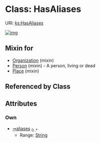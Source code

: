 
# Class: HasAliases




URI: [ks:HasAliases](https://w3id.org/linkml/tests/kitchen_sink/HasAliases)


[![img](https://yuml.me/diagram/nofunky;dir:TB/class/[Place]uses%20-.->[HasAliases&#124;aliases:string%20*],[Person]uses%20-.->[HasAliases],[Organization]uses%20-.->[HasAliases],[Place],[Person],[Organization])](https://yuml.me/diagram/nofunky;dir:TB/class/[Place]uses%20-.->[HasAliases&#124;aliases:string%20*],[Person]uses%20-.->[HasAliases],[Organization]uses%20-.->[HasAliases],[Place],[Person],[Organization])

## Mixin for

 * [Organization](Organization.md) (mixin) 
 * [Person](Person.md) (mixin)  - A person, living or dead
 * [Place](Place.md) (mixin) 

## Referenced by Class


## Attributes


### Own

 * [➞aliases](hasAliases__aliases.md)  <sub>0..\*</sub>
     * Range: [String](types/String.md)
